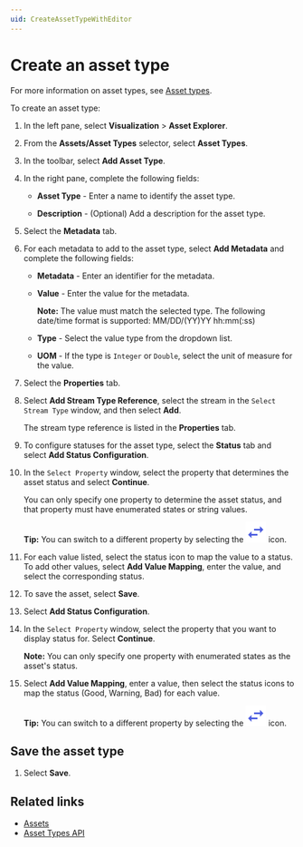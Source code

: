 ```yaml
---
uid: CreateAssetTypeWithEditor
---
```


# Create an asset type

For more information on asset types, see [Asset types](xref:AssetTypes).

To create an asset type:

1. In the left pane, select **Visualization** > **Asset Explorer**.

1. From the **Assets/Asset Types** selector, select **Asset Types**.

1. In the toolbar, select **Add Asset Type**.

1. In the right pane, complete the following fields:

   - **Asset Type** - Enter a name to identify the asset type.

   - **Description** - (Optional) Add a description for the asset type.

1. Select the **Metadata** tab.

1. For each metadata to add to the asset type, select **Add Metadata** and complete the following fields:

   - **Metadata** - Enter an identifier for the metadata.

   - **Value** - Enter the value for the metadata.

      **Note:** The value must match the selected type. The following date/time format is supported: MM/DD/(YY)YY hh:mm(:ss)

   - **Type** - Select the value type from the dropdown list.

   - **UOM** - If the type is `Integer` or `Double`, select the unit of measure for the value.

1. Select the **Properties** tab.

1. Select **Add Stream Type Reference**, select the stream in the `Select Stream Type` window, and then select **Add**.

   The stream type reference is listed in the **Properties** tab.

1. To configure statuses for the asset type, select the **Status** tab and select **Add Status Configuration**.

1. In the `Select Property` window, select the property that determines the asset status and select **Continue**.

    You can only specify one property to determine the asset status, and that property must have enumerated states or string values.

    **Tip:** You can switch to a different property by selecting the ![Change property icon](../../../_icons/branded/swap-horizontal.svg) icon.

1. For each value listed, select the status icon to map the value to a status. To add other values, select **Add Value Mapping**, enter the value, and select the corresponding status.

1. To save the asset, select **Save**.

1. Select **Add Status Configuration**.

1. In the `Select Property` window, select the property that you want to display status for. Select **Continue**.

    **Note:** You can only specify one property with enumerated states as the asset's status.

1. Select **Add Value Mapping**, enter a value, then select the status icons to map the status (Good, Warning, Bad) for each value.

    **Tip:** You can switch to a different property by selecting the ![Change property icon](../../../_icons/branded/swap-horizontal.svg) icon.

## Save the asset type

1. Select **Save**.

## Related links

- [Assets](xref:assets-assets)
- [Asset Types API](xref:AssetTypesAPI)
